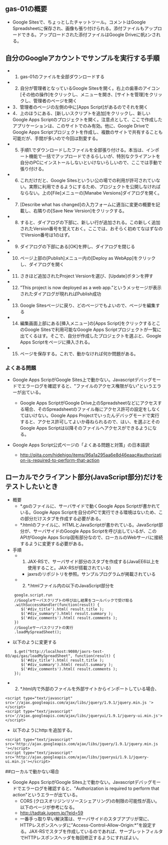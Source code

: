 ## gas-01の概要
 * Google Sitesで、ちょっとしたチャットツール。コメントはGoogle Spreadsheetに保存され、画像も張り付けられる。添付ファイルもアップロードできる。アップロードされた添付ファイルはGoogle Driveに帆zンされる。

## 自分のGoogleアカウントでサンプルを実行する手順
 * 1. gas-01のファイルを全部ダウンロードする
 * 2. 自分が管理者となっているGoogle Sitesを開く。右上の歯車のアイコン[その他の操作]をクリックし、メニューを開き、[サイトを管理]をクリックし、管理者のページを開く
 * 3．管理者のページの左側の中に[Apps Script]があるのでそれを開く
 * 4．上のほうにある、[新しいスクリプトを追加]をクリックし、新しいGoogle Apps Scriptのプロジェクトを開く。注意点として、ここで作成したアプリケーションは、このサイトでのみ有効。他に、Google DriveでGoogle Apps Scriptプロジェクトを作成し、複数のサイトで共有することも可能だが、手間が多いので今回は割愛する。
 * 5. 手順1.でダウンロードしたファイルを全部張り付ける。本当は、インポート機能で一括でアップロードできるらしいが、特別なクライアントを自分のPCにインストールしないといけないらしいので、ここでは手動で張り付ける。
 * 6. これだけだと、Google Sitesというい公の場での利用が許可されていない。実際に利用できるようにするため、プロジェクトを公開しなければならない。上の[File]メニューの[Manabe Versions]ダイアログを開く。
 * 7. [Describe what has changed]の入力フォームに適当に変更の概要を記載し、右隣りの[Save New Version]をクリックする。
 * 8. すると、ダイアログの下部に、新しい行が追加される。この新しく追加されたVersion番号を覚えておく。ここでは、おそらく初めてなはずなのでVersion番号は1のはず。
 * 9. ダイアログの下部にある[OK]を押し、ダイアログを閉じる
 * 10. ページ上部の[Publish]メニュー内の[Deploy as WebApp]をクリックし、ダイアログを開く
 * 11. さきほど追加されたProject Versionを選び、[Update]ボタンを押す
 * 12. ”This project is now deployed as a web app.”というメッセージが表示されたダイアログが現れればPublish成功
 * 13. Google Sitesページに戻り、どのページでもよいので、ページを編集する
 * 14. 編集画面上部にある[挿入メニュー]の[Apps Script]をクリックするとこのGoogle Sitesで利用可能なGoogle Apps Scriptプロジェクトが一覧に出てくるはす。そこで、自分が作成したプロジェクトを選ぶと、Google Apps Scriptをページに挿入される。
 * 15. ページを保存する。これで、動かなければ何か問題がある。

### よくある問題
 * Google Apps ScripがGoogle Sites上で動かない。Javascriptデバッグモードでエラーログを確認すると、"ファイルのアクセス権限がない"というエラーが出ている。
   * Google Apps ScriptがGoogle Drive上のSpreadsheetなどにアクセスする場合、そのSpreadsheetのファイル毎にアクセス許可の設定をしなくてはいけない。Google Apps Projectでいったんデバッグモードで実行すると、アクセス許可してよいか尋ねられるので、はい、を選ぶとそのGoogle Apps Scriptは以降そのファイルへアクセスができるようになる。

 * Google Apps Script公式ページの「よくある問題と対策」の日本語訳
   * http://qiita.com/hidehigo/items/96a1a295aa6e8d46eaac#authorization-is-required-to-perform-that-action 
 
## ローカルでクライアント部分(JavaScript部分)だけをテストしたいとき
 * 概要
   * *.gsのファイルに、サーバサイドで動くGoogle Apps Scriptが書かれている。Google Apps Scriptを自分のPCで実行できる環境はないため、この部分だけスタブを作成する必要がある。
   * *.htmlのファイルに、HTMLとJavaScriptが書かれている。JavaScript部分が、サーバサイドのGoogle Apps Scriptを呼び出しているが、このAPIがGoogle Apps Scrip固有部分なので、ローカルのWebサーバに接続するように変更する必要がある。
 * 手順
   * 1. JAX-RSで、サーバサイド部分のスタブを作成する(JavaEE6以上を使用すること。JAX-RSが搭載されている)
     * jaxrsのリポジトリを参照。サンプルプログラムが掲載されている
   * 2. *.htmlファイル内の以下のJavaScript部分を
```
    google.script.run
    //Googleサーバスクリプトの呼び出し結果をコールバックで受け取る
    .withSuccessHandler(function(result) {
       $('#div_title').html( result.title ); 
       $('#div_summary').html( result.summary ); 
       $('#div_comments').html( result.comments ); 
    })
    //Googleサーバスクリプトの実行
    .loadMySpreadSheet();
```
   * 以下のように変更する  
```
	$.get("http://localhost:9080/jaxrs-test-03/api/gas/loadMySpreadSheet", function(result) {
       $('#div_title').html( result.title ); 
       $('#div_summary').html( result.summary ); 
       $('#div_comments').html( result.comments ); 
	});
```
   * 2. *.html内で外部のファイルを外部サイトからインポートしている場合、
```
<script type="text/javascript" src='//ajax.googleapis.com/ajax/libs/jquery/1.9.1/jquery.min.js '></script>
<script type="text/javascript" src='//ajax.googleapis.com/ajax/libs/jqueryui/1.9.1/jquery-ui.min.js'></script>
```
   * 以下のようにhttp:を追加する。
```
<script type="text/javascript" src='http://ajax.googleapis.com/ajax/libs/jquery/1.9.1/jquery.min.js '></script>
<script type="text/javascript" src='http://ajax.googleapis.com/ajax/libs/jqueryui/1.9.1/jquery-ui.min.js'></script>
```


##ローカルで動かない場合
 * Google Apps ScripがGoogle Sites上で動かない。Javascriptデバッグモードでエラーログを確認すると、"Authorization is required to perform that action"というエラーが出ている。
   *  CORS (クロスオリジンリソースシェアリング)の制限の可能性が高い。以下のページが参考になる。
   *  http://tadtak.jugem.jp/?eid=59
   *  一番手っ取り早い解決策は、サーバサイドのスタブアプリが常に、HTTPレスポンスヘッダに”Access-Control-Allow-Origin:*”を設定する。JAX-RSでスタブを作成しているのであれば、サーブレットフィルタでHTTPレスポンスヘッダを毎回修正するようにすればよい。
